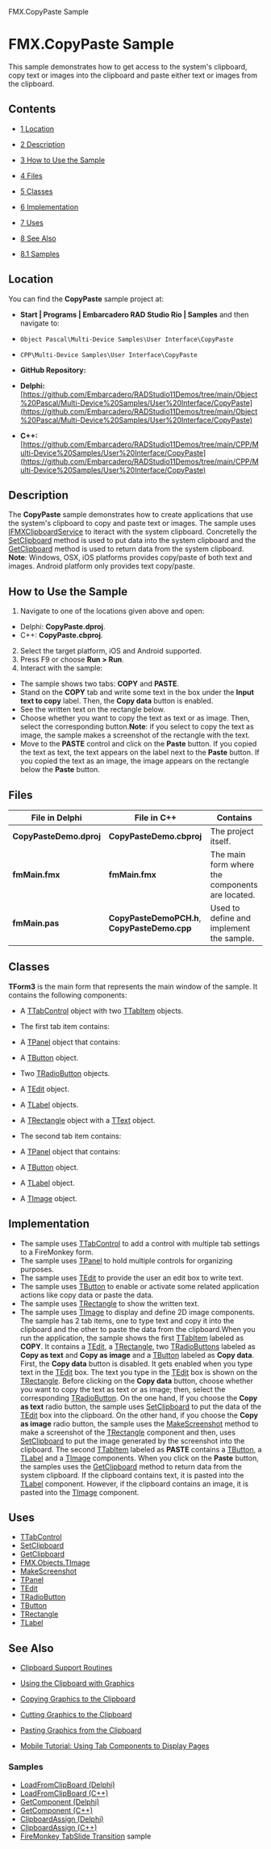 FMX.CopyPaste Sample[]()
# FMX.CopyPaste Sample 


This sample demonstrates how to get access to the system's clipboard, copy text or images into the clipboard and paste either text or images from the clipboard.
## Contents



* [1 Location](#Location)
* [2 Description](#Description)
* [3 How to Use the Sample](#How_to_Use_the_Sample)
* [4 Files](#Files)
* [5 Classes](#Classes)
* [6 Implementation](#Implementation)
* [7 Uses](#Uses)
* [8 See Also](#See_Also)

* [8.1 Samples](#Samples)


## Location 

You can find the **CopyPaste** sample project at:
* **Start | Programs | Embarcadero RAD Studio Rio | Samples** and then navigate to:

* `Object Pascal\Multi-Device Samples\User Interface\CopyPaste`
* `CPP\Multi-Device Samples\User Interface\CopyPaste`

* **GitHub Repository:**

* **Delphi:**[https://github.com/Embarcadero/RADStudio11Demos/tree/main/Object%20Pascal/Multi-Device%20Samples/User%20Interface/CopyPaste](https://github.com/Embarcadero/RADStudio11Demos/tree/main/Object%20Pascal/Multi-Device%20Samples/User%20Interface/CopyPaste)
* **C++:**[https://github.com/Embarcadero/RADStudio11Demos/tree/main/CPP/Multi-Device%20Samples/User%20Interface/CopyPaste](https://github.com/Embarcadero/RADStudio11Demos/tree/main/CPP/Multi-Device%20Samples/User%20Interface/CopyPaste)

## Description 

The **CopyPaste** sample demonstrates how to create applications that use the system's clipboard to copy and paste text or images. The sample uses [IFMXClipboardService](http://docwiki.embarcadero.com/Libraries/en/FMX.Platform.IFMXClipboardService) to iteract with the system clipboard. Concretelly the [SetClipboard](http://docwiki.embarcadero.com/Libraries/en/FMX.Platform.IFMXClipboardService.SetClipboard) method is used to put data into the system clipboard and the [GetClipboard](http://docwiki.embarcadero.com/Libraries/en/FMX.Platform.IFMXClipboardService.GetClipboard) method is used to return data from the system clipboard. **Note**: Windows, OSX, iOS platforms provides copy/paste of both text and images. Android platform only provides text copy/paste.
## How to Use the Sample 


1.  Navigate to one of the locations given above and open:

*  Delphi: **CopyPaste.dproj**.
*  C++: **CopyPaste.cbproj**.

2.  Select the target platform, iOS and Android supported.
3.  Press F9 or choose **Run > Run**.
4.  Interact with the sample:

*  The sample shows two tabs: **COPY** and **PASTE**.
*  Stand on the **COPY** tab and write some text in the box under the **Input text to copy** label. Then, the **Copy data** button is enabled.
*  See the written text on the rectangle below.
*  Choose whether you want to copy the text as text or as image. Then, select the corresponding button.**Note**: if you select to copy the text as image, the sample makes a screenshot of the rectangle with the text.
*  Move to the **PASTE** control and click on the **Paste** button. If you copied the text as text, the text appears on the label next to the **Paste** button. If you copied the text as an image, the image appears on the rectangle below the **Paste** button.

## Files 



| **File in Delphi**      | **File in C++**                               | **Contains**                                    |
| ----------------------- | --------------------------------------------- | ----------------------------------------------- |
| **CopyPasteDemo.dproj** | **CopyPasteDemo.cbproj**                      | The project itself.                             |
| **fmMain.fmx**          | **fmMain.fmx**                                | The main form where the components are located. |
| **fmMain.pas**          | **CopyPasteDemoPCH.h**, **CopyPasteDemo.cpp** | Used to define and implement the sample.        |


## Classes 

**TForm3** is the main form that represents the main window of the sample. It contains the following components:
*  A [TTabControl](http://docwiki.embarcadero.com/Libraries/en/FMX.TabControl.TTabControl) object with two [TTabItem](http://docwiki.embarcadero.com/Libraries/en/FMX.TabControl.TTabItem) objects.

*  The first tab item contains:

*  A [TPanel](http://docwiki.embarcadero.com/Libraries/en/FMX.StdCtrls.TPanel) object that contains:

*  A [TButton](http://docwiki.embarcadero.com/Libraries/en/FMX.StdCtrls.TButton) object.
*  Two [TRadioButton](http://docwiki.embarcadero.com/Libraries/en/FMX.StdCtrls.TRadioButton) objects.
*  A [TEdit](http://docwiki.embarcadero.com/Libraries/en/FMX.Edit.TEdit) object.
*  A [TLabel](http://docwiki.embarcadero.com/Libraries/en/FMX.StdCtrls.TLabel) objects.

*  A [TRectangle](http://docwiki.embarcadero.com/Libraries/en/FMX.Objects.TRectangle) object with a [TText](http://docwiki.embarcadero.com/Libraries/en/FMX.Objects.TText) object.

*  The second tab item contains:

*  A [TPanel](http://docwiki.embarcadero.com/Libraries/en/FMX.StdCtrls.TPanel) object that contains:

*  A [TButton](http://docwiki.embarcadero.com/Libraries/en/FMX.StdCtrls.TButton) object.
*  A [TLabel](http://docwiki.embarcadero.com/Libraries/en/FMX.StdCtrls.TLabel) object.

*  A [TImage](http://docwiki.embarcadero.com/Libraries/en/FMX.Objects.TImage) object.

## Implementation 


*  The sample uses [TTabControl](http://docwiki.embarcadero.com/Libraries/en/FMX.TabControl.TTabControl) to add a control with multiple tab settings to a FireMonkey form.
*  The sample uses [TPanel](http://docwiki.embarcadero.com/Libraries/en/FMX.StdCtrls.TPanel) to hold multiple controls for organizing purposes.
*  The sample uses [TEdit](http://docwiki.embarcadero.com/Libraries/en/FMX.Edit.TEdit) to provide the user an edit box to write text.
*  The sample uses [TButton](http://docwiki.embarcadero.com/Libraries/en/FMX.StdCtrls.TButton) to enable or activate some related application actions like copy data or paste the data.
*  The sample uses [TRectangle](http://docwiki.embarcadero.com/Libraries/en/FMX.Objects.TRectangle) to show the written text.
*  The sample uses [TImage](http://docwiki.embarcadero.com/Libraries/en/FMX.Objects.TImage) to display and define 2D image components.
The sample has 2 tab items, one to type text and copy it into the clipboard and the other to paste the data from the clipboard.When you run the application, the sample shows the first [TTabItem](http://docwiki.embarcadero.com/Libraries/en/FMX.TabControl.TTabItem) labeled as **COPY**. It contains a [TEdit](http://docwiki.embarcadero.com/Libraries/en/FMX.Edit.TEdit), a [TRectangle](http://docwiki.embarcadero.com/Libraries/en/FMX.Objects.TRectangle), two [TRadioButtons](http://docwiki.embarcadero.com/Libraries/en/FMX.StdCtrls.TRadioButton) labeled as **Copy as text** and **Copy as image** and a [TButton](http://docwiki.embarcadero.com/Libraries/en/FMX.StdCtrls.TButton) labeled as **Copy data**. First, the **Copy data** button is disabled. It gets enabled when you type text in the [TEdit](http://docwiki.embarcadero.com/Libraries/en/FMX.Edit.TEdit) box. The text you type in the [TEdit](http://docwiki.embarcadero.com/Libraries/en/FMX.Edit.TEdit) box is shown on the [TRectangle](http://docwiki.embarcadero.com/Libraries/en/FMX.Objects.TRectangle). Before clicking on the **Copy data** button, choose whether you want to copy the text as text or as image; then, select the corresponding [TRadioButton](http://docwiki.embarcadero.com/Libraries/en/FMX.StdCtrls.TRadioButton). On the one hand, If you choose the **Copy as text** radio button, the sample uses [SetClipboard](http://docwiki.embarcadero.com/Libraries/en/FMX.Platform.IFMXClipboardService.SetClipboard) to put the data of the [TEdit](http://docwiki.embarcadero.com/Libraries/en/FMX.Edit.TEdit) box into the clipboard. On the other hand, if you choose the **Copy as image** radio button, the sample uses the [MakeScreenshot](http://docwiki.embarcadero.com/Libraries/en/FMX.Controls.TControl.MakeScreenshot) method to make a screenshot of the [TRectangle](http://docwiki.embarcadero.com/Libraries/en/FMX.Objects.TRectangle) component and then, uses [SetClipboard](http://docwiki.embarcadero.com/Libraries/en/FMX.Platform.IFMXClipboardService.SetClipboard) to put the image generated by the screenshot into the clipboard.
The second [TTabItem](http://docwiki.embarcadero.com/Libraries/en/FMX.TabControl.TTabItem) labeled as **PASTE** contains a [TButton](http://docwiki.embarcadero.com/Libraries/en/FMX.StdCtrls.TButton), a [TLabel](http://docwiki.embarcadero.com/Libraries/en/FMX.StdCtrls.TLabel) and a [TImage](http://docwiki.embarcadero.com/Libraries/en/FMX.Objects.TImage) components. When you click on the **Paste** button, the samples uses the [GetClipboard](http://docwiki.embarcadero.com/Libraries/en/FMX.Platform.IFMXClipboardService.GetClipboard) method to return data from the system clipboard. If the clipboard contains text, it is pasted into the [TLabel](http://docwiki.embarcadero.com/Libraries/en/FMX.StdCtrls.TLabel) component. However, if the clipboard contains an image, it is pasted into the [TImage](http://docwiki.embarcadero.com/Libraries/en/FMX.Objects.TImage) component.

## Uses 


* [TTabControl](http://docwiki.embarcadero.com/Libraries/en/FMX.TabControl.TTabControl)
* [SetClipboard](http://docwiki.embarcadero.com/Libraries/en/FMX.Platform.IFMXClipboardService.SetClipboard)
* [GetClipboard](http://docwiki.embarcadero.com/Libraries/en/FMX.Platform.IFMXClipboardService.GetClipboard)
* [FMX.Objects.TImage](http://docwiki.embarcadero.com/Libraries/en/FMX.Objects.TImage)
* [MakeScreenshot](http://docwiki.embarcadero.com/Libraries/en/FMX.Controls.TControl.MakeScreenshot)
* [TPanel](http://docwiki.embarcadero.com/Libraries/en/FMX.StdCtrls.TPanel)
* [TEdit](http://docwiki.embarcadero.com/Libraries/en/FMX.Edit.TEdit)
* [TRadioButton](http://docwiki.embarcadero.com/Libraries/en/FMX.StdCtrls.TRadioButton)
* [TButton](http://docwiki.embarcadero.com/Libraries/en/FMX.StdCtrls.TButton)
* [TRectangle](http://docwiki.embarcadero.com/Libraries/en/FMX.Objects.TRectangle)
* [TLabel](http://docwiki.embarcadero.com/Libraries/en/FMX.StdCtrls.TLabel)

## See Also 


* [Clipboard Support Routines](http://docwiki.embarcadero.com/RADStudio/en/Clipboard_Support_Routines)
* [Using the Clipboard with Graphics](http://docwiki.embarcadero.com/RADStudio/en/Using_the_Clipboard_with_Graphics)

* [Copying Graphics to the Clipboard](http://docwiki.embarcadero.com/RADStudio/en/Copying_Graphics_to_the_Clipboard)
* [Cutting Graphics to the Clipboard](http://docwiki.embarcadero.com/RADStudio/en/Cutting_Graphics_to_the_Clipboard)
* [Pasting Graphics from the Clipboard](http://docwiki.embarcadero.com/RADStudio/en/Pasting_Graphics_from_the_Clipboard)

* [Mobile Tutorial: Using Tab Components to Display Pages](http://docwiki.embarcadero.com/RADStudio/en/Mobile_Tutorial:_Using_Tab_Components_to_Display_Pages_(iOS_and_Android))

### Samples 


* [LoadFromClipBoard (Delphi)](http://docwiki.embarcadero.com/CodeExamples/en/LoadFromClipBoard_%28Delphi%29)
* [LoadFromClipBoard (C++)](http://docwiki.embarcadero.com/CodeExamples/en/LoadFromClipBoard_%28C%2B%2B%29)
* [GetComponent (Delphi)](http://docwiki.embarcadero.com/CodeExamples/en/GetComponent_%28Delphi%29)
* [GetComponent (C++)](http://docwiki.embarcadero.com/CodeExamples/en/GetComponent_%28C%2B%2B%29)
* [ClipboardAssign (Delphi)](http://docwiki.embarcadero.com/CodeExamples/en/ClipboardAssign_%28Delphi%29)
* [ClipboardAssign (C++)](http://docwiki.embarcadero.com/CodeExamples/en/ClipboardAssign_%28C%2B%2B%29)
* [FireMonkey TabSlide Transition](http://docwiki.embarcadero.com/CodeExamples/en/FMX.TabSlideTransition_Sample) sample






